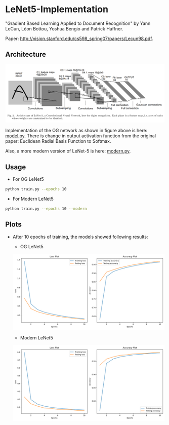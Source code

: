 # LeNet5-Implementation

"Gradient Based Learning Applied to Document Recognition" by Yann LeCun, Léon Bottou, Yoshua Bengio and Patrick Haffner.

Paper: http://vision.stanford.edu/cs598_spring07/papers/Lecun98.pdf.

## Architecture

![LeNet-5 Architecture](./images/architecture.png)

Implementation of the OG network as shown in figure above is here: [model.py](./model/model.py). There is change in output activation function from the original paper: Euclidean Radial Basis Function to Softmax.

Also, a more modern version of LeNet-5 is here: [modern.py](./model/modern.py).

## Usage

- For OG LeNet5

```bash
python train.py --epochs 10
```

- For Modern LeNet5

```bash
python train.py --epochs 10 --modern
```

## Plots

- After 10 epochs of training, the models showed following results:

    - OG LeNet5

    ![OG LeNet-5 Loss and Accuracy Plots](./results/LeNet5.png)

    - Modern LeNet5

    ![Modern LeNet-5 Loss and Accuracy Plots](./results/LeNet5Modern.png)
